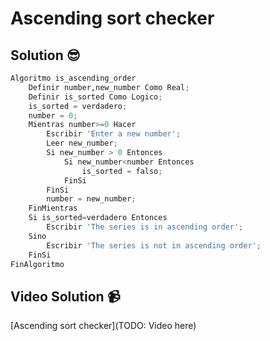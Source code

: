 # Ascending sort checker

## Solution 😎

```python
Algoritmo is_ascending_order
	Definir number,new_number Como Real;
	Definir is_sorted Como Logico;
	is_sorted = verdadero;
	number = 0;
	Mientras number>=0 Hacer
		Escribir 'Enter a new number';
		Leer new_number;
		Si new_number > 0 Entonces
			Si new_number<number Entonces
				is_sorted = falso;
			FinSi
		FinSi
		number = new_number;
	FinMientras
	Si is_sorted=verdadero Entonces
		Escribir 'The series is in ascending order';
	Sino
		Escribir 'The series is not in ascending order';
	FinSi
FinAlgoritmo
```

## Video Solution 📹

[Ascending sort checker](TODO: Video here)
